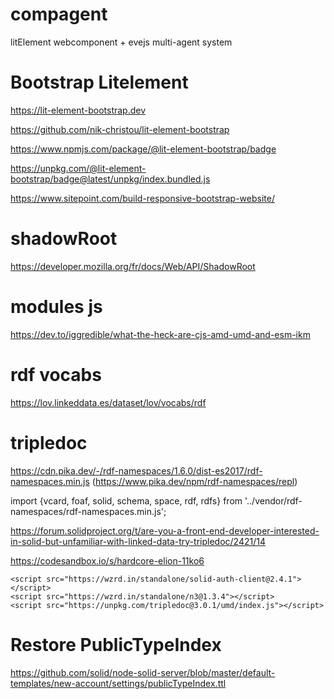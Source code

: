 # compagent
litElement webcomponent + evejs multi-agent system

# Bootstrap Litelement
https://lit-element-bootstrap.dev

https://github.com/nik-christou/lit-element-bootstrap

https://www.npmjs.com/package/@lit-element-bootstrap/badge

https://unpkg.com/@lit-element-bootstrap/badge@latest/unpkg/index.bundled.js

https://www.sitepoint.com/build-responsive-bootstrap-website/

# shadowRoot
https://developer.mozilla.org/fr/docs/Web/API/ShadowRoot


# modules js
https://dev.to/iggredible/what-the-heck-are-cjs-amd-umd-and-esm-ikm

# rdf vocabs
https://lov.linkeddata.es/dataset/lov/vocabs/rdf

# tripledoc
https://cdn.pika.dev/-/rdf-namespaces/1.6.0/dist-es2017/rdf-namespaces.min.js  (https://www.pika.dev/npm/rdf-namespaces/repl)

import {vcard, foaf, solid, schema, space, rdf, rdfs} from '../vendor/rdf-namespaces/rdf-namespaces.min.js';

https://forum.solidproject.org/t/are-you-a-front-end-developer-interested-in-solid-but-unfamiliar-with-linked-data-try-tripledoc/2421/14

https://codesandbox.io/s/hardcore-elion-11ko6
```
<script src="https://wzrd.in/standalone/solid-auth-client@2.4.1"></script>
<script src="https://wzrd.in/standalone/n3@1.3.4"></script>
<script src="https://unpkg.com/tripledoc@3.0.1/umd/index.js"></script>

```

# Restore PublicTypeIndex
https://github.com/solid/node-solid-server/blob/master/default-templates/new-account/settings/publicTypeIndex.ttl
